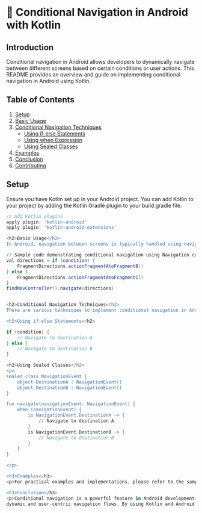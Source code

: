 # 🚀 Conditional Navigation in Android with Kotlin

## Introduction
Conditional navigation in Android allows developers to dynamically navigate between different screens based on certain conditions or user actions. This README provides an overview and guide on implementing conditional navigation in Android using Kotlin.

## Table of Contents
1. [Setup](#setup)
2. [Basic Usage](#basic-usage)
3. [Conditional Navigation Techniques](#conditional-navigation-techniques)
    - [Using if-else Statements](#using-if-else-statements)
    - [Using when Expression](#using-when-expression)
    - [Using Sealed Classes](#using-sealed-classes)
4. [Examples](#examples)
5. [Conclusion](#conclusion)
6. [Contributing](#contributing)

## Setup
Ensure you have Kotlin set up in your Android project. You can add Kotlin to your project by adding the Kotlin Gradle plugin to your build.gradle file.

```gradle
// Add Kotlin plugins
apply plugin: 'kotlin-android'
apply plugin: 'kotlin-android-extensions'

<h2>Basic Usage</h2>
In Android, navigation between screens is typically handled using navigation components. Conditional navigation involves making decisions at runtime to navigate to different destinations based on certain conditions.

// Sample code demonstrating conditional navigation using Navigation component
val directions = if (condition) {
    FragmentDirections.actionFragmentAtoFragmentB()
} else {
    FragmentDirections.actionFragmentAtoFragmentC()
}
findNavController().navigate(directions)


<h2>Conditional Navigation Techniques</h2>
There are various techniques to implement conditional navigation in Android. Here are a few common ones:

<h2>Using if-else Statements</h2>

if (condition) {
    // Navigate to destination A
} else {
    // Navigate to destination B
}

<h2>Using Sealed Classes</h2>
<p>
sealed class NavigationEvent {
    object DestinationA : NavigationEvent()
    object DestinationB : NavigationEvent()
}

fun navigate(navigationEvent: NavigationEvent) {
    when (navigationEvent) {
        is NavigationEvent.DestinationA -> {
            // Navigate to destination A
        }
        is NavigationEvent.DestinationB -> {
            // Navigate to destination B
        }
    }
}

</p>

<h3>Examples</h3>
<p>For practical examples and implementations, please refer to the sample code provided in the examples/ directory of this repository.</p>

<h3>Conclusion</h3>
<p>Conditional navigation is a powerful feature in Android development that allows developers to create
dynamic and user-centric navigation flows. By using Kotlin and Android navigation components, you can easily implement conditional navigation in your applications.</p>

